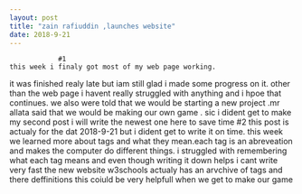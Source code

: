 ```yaml
---
layout: post
title: "zain rafiuddin ,launches website"
date: 2018-9-21
---
```

                #1
    this week i finaly got most of my web page working. 
   it was finished realy late but iam still glad i made
   some progress on it.
     other than the web page i havent really struggled
  with anything and i hpoe that continues. we also were
  told that we would be starting a new project .mr allata
  said that we would be making our own game . sic i dident 
  get to make my second post i will write the newest one here 
  to save time
                   #2
       this post is actualy for the dat 2018-9-21 but i dident
    get to write it on time. this week we learned more about 
    tags and what they mean.each tag is an abreveation and
    makes the computer do different things.
    i struggled with remembering what each tag means and even 
    though writing it down helps i cant write very fast the new 
    website w3schools actualy has an arvchive of tags and there
    deffinitions this coiuld be very helpfull when we get to make
    our game
 
